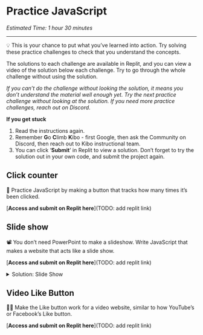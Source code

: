 # Practice JavaScript

*Estimated Time: 1 hour 30 minutes*

---

<aside>

💡 This is your chance to put what you’ve learned into action. Try solving these practice challenges to check that you understand the concepts.

</aside>

The solutions to each challenge are available in Replit, and you can view a video of the solution below each challenge. Try to go through the whole challenge without using the solution. 

*If you can’t do the challenge without looking the solution, it means you don’t understand the material well enough yet. Try the next practice challenge without looking at the solution. If you need more practice challenges, reach out on Discord.*

**If you get stuck**
1. Read the instructions again.
2. Remember **G**o **C**limb **K**ibo - first Google, then ask the Community on Discord, then reach out to Kibo instructional team.
3. You can click ‘**Submit**’ in Replit to view a solution. Don’t forget to try the solution out in your own code, and submit the project again.

## Click counter

<aside>


🔢 Practice JavaScript by making a button that tracks how many times it’s been clicked.

[**Access and submit on Replit here**](TODO: add replit link)

</aside>

## Slide show

<aside>


📽️ You don’t need PowerPoint to make a slideshow. Write JavaScript that makes a website that acts like a slide show.

[**Access and submit on Replit here**](TODO: add replit link)

</aside>

<details><summary>Solution: Slide Show</summary>

If you get stuck on the Slide Show exercise, you can view a solution here: <div style="position: relative; padding-bottom: 56.25%; height: 0;"><iframe src="https://www.loom.com/embed/dc1bf80728484022baa6ea0289be7b0b" frameborder="0" webkitallowfullscreen mozallowfullscreen allowfullscreen style="position: absolute; top: 0; left: 0; width: 100%; height: 100%;"></iframe></div>

You can also click ‘submit’ in Replit and View the solution there afterwards.

</details>

## Video Like Button

<aside>

👍🏿 Make the Like button work for a video website, similar to how YouTube’s or Facebook’s Like button.

[**Access and submit on Replit here**](TODO: add replit link)

</aside>
